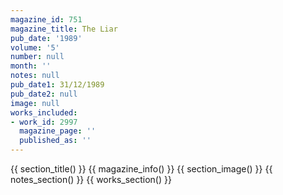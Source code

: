 ```yaml
---
magazine_id: 751
magazine_title: The Liar
pub_date: '1989'
volume: '5'
number: null
month: ''
notes: null
pub_date1: 31/12/1989
pub_date2: null
image: null
works_included:
- work_id: 2997
  magazine_page: ''
  published_as: ''
---
```


{{ section_title() }}
{{ magazine_info() }}
{{ section_image() }}
{{ notes_section() }}
{{ works_section() }}

